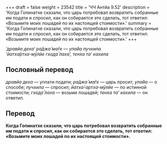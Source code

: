+++
draft = false
weight = 23542
title = 'ЧЧ Антйа 9.52'
description = 'Когда Гопинатхе сказали, что царь потребовал возвратить собранные им подати и спросил, как он собирается это сделать, тот ответил: «Возьмите моих лошадей по их настоящей стоимости».'
summary = 'Когда Гопинатхе сказали, что царь потребовал возвратить собранные им подати и спросил, как он собирается это сделать, тот ответил: «Возьмите моих лошадей по их настоящей стоимости».'
+++

_‘дравйа деха’ ра̄джа̄ ма̄ге — упа̄йа пучхила  
‘йатха̄ртха-мӯлйе гход̣а̄ лаха’, тен̇ха та’ кахила_

## Пословный перевод

_дравйа_ _деха_ — уплати подати; _ра̄джа̄_ _ма̄ге_ — царь просит; _упа̄йа_ — о способе; _пучхила_ — спросил; _йатха̄_\-_артха_\-_мӯлйе_ — по истинной стоимости; _гход̣а̄_ _лаха_ — возьми лошадей; _тен̇ха_ _та’_ _кахила_ — он ответил.

## Перевод

**Когда Гопинатхе сказали, что царь потребовал возвратить собранные им подати и спросил, как он собирается это сделать, тот ответил: «Возьмите моих лошадей по их настоящей стоимости».**
